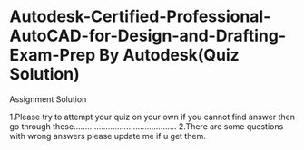 # Autodesk-Certified-Professional-AutoCAD-for-Design-and-Drafting-Exam-Prep  By Autodesk(Quiz Solution)
Assignment Solution

1.Please try to attempt your quiz on your own if you cannot find answer then go through these.............................................
               2.There are some questions with wrong answers please update me if u get them.

